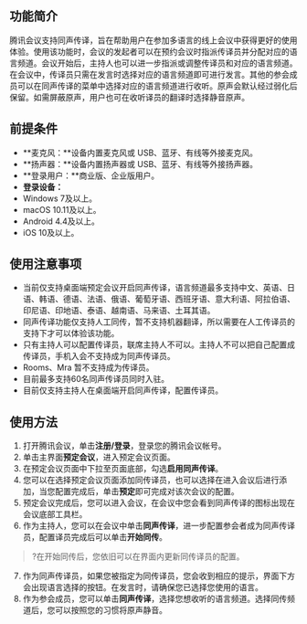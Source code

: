 ## 功能简介
腾讯会议支持同声传译，旨在帮助用户在参加多语言的线上会议中获得更好的使用体验。使用该功能时，会议的发起者可以在预约会议时指派传译员并分配对应的语言频道。会议开始后，主持人也可以进一步指派或调整传译员和对应的语言频道。在会议中，传译员只需在发言时选择对应的语言频道即可进行发言。其他的参会成员可以在同声传译的菜单中选择对应的语言频道进行收听。原声会默认经过弱化后保留。如需屏蔽原声，用户也可在收听译员的翻译时选择静音原声。

## 前提条件
- **麦克风：**设备内置麦克风或 USB、蓝牙、有线等外接麦克风。
- **扬声器：**设备内置扬声器或 USB、蓝牙、有线等外接扬声器。
- **登录用户：**商业版、企业版用户。
- **登录设备：**
 - Windows 7及以上。
 - macOS 10.11及以上。
 - Android 4.4及以上。
 - iOS 10及以上。

## 使用注意事项
- 当前仅支持桌面端预定会议开启同声传译，语言频道最多支持中文、英语、日语、韩语、德语、法语、俄语、葡萄牙语、西班牙语、意大利语、阿拉伯语、印尼语、印地语、泰语、越南语、马来语、土耳其语。
- 同声传译功能仅支持人工同传，暂不支持机器翻译，所以需要在人工传译员的支持下才可以体验该功能。
- 只有主持人可以配置传译员，联席主持人不可以。主持人不可以把自己配置成传译员，手机入会不支持成为同声传译员。
- Rooms、Mra 暂不支持成为传译员。
- 目前最多支持60名同声传译员同时入驻。
- 目前仅支持主持人在桌面端开启同声传译，配置传译员。

## 使用方法
1. 打开腾讯会议，单击**注册/登录**，登录您的腾讯会议帐号。
2. 单击主界面**预定会议**，进入预定会议页面。
3. 在预定会议页面中下拉至页面底部，勾选**启用同声传译**。
4. 您可以在选择预定会议页面添加同传译员，也可以选择在进入会议后进行添加，当您配置完成后，单击**预定**即可完成对该次会议的配置。
5. 预定会议完成后，您可以进入会议，在会议中您会看到同声传译的图标出现在会议底部工具栏。
6. 作为主持人，您可以在会议中单击**同声传译**，进一步配置参会者成为同声传译员，配置译员完成后可以单击**开始同传**。
>?在开始同传后，您依旧可以在界面内更新同传译员的配置。
7. 作为同声传译员，如果您被指定为同传译员，您会收到相应的提示，界面下方会出现语言选择的按钮。在发言时，请确保您已选择您使用的语言。
8. 作为参会成员，您可以单击**同声传译**，选择您想收听的语言频道。选择同传频道后，您可以按照您的习惯将原声静音。
 
